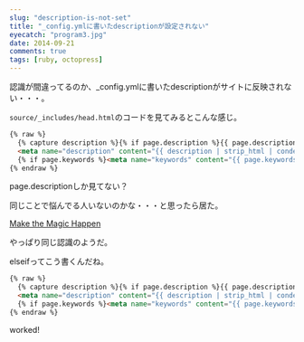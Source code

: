 ```yaml
---
slug: "description-is-not-set"
title: "_config.ymlに書いたdescriptionが設定されない"
eyecatch: "program3.jpg"
date: 2014-09-21
comments: true
tags: [ruby, octopress]
---
```

認識が間違ってるのか、_config.ymlに書いたdescriptionがサイトに反映されない・・・。

`source/_includes/head.html`のコードを見てみるとこんな感じ。

``` html
{% raw %}
  {% capture description %}{% if page.description %}{{ page.description }}{% else %}{{ content | raw_content }}{% endif %}{% endcapture %}
  <meta name="description" content="{{ description | strip_html | condense_spaces | truncate:150 }}">
  {% if page.keywords %}<meta name="keywords" content="{{ page.keywords }}">{% endif %}
{% endraw %}
```

page.descriptionしか見てない？

同じことで悩んでる人いないのかな・・・と思ったら居た。

[Make the Magic Happen](http://sweetme.at/2013/08/06/how-to-set-your-octopress-description-and-keyword-meta-tags/)

やっぱり同じ認識のようだ。

elseifってこう書くんだね。

``` html
{% raw %}
  {% capture description %}{% if page.description %}{{ page.description }}{% elsif site.description %}{{ site.description }}{% else %}{{ content | raw_content }}{% endif %}{% endcapture %}
  <meta name="description" content="{{ description | strip_html | condense_spaces | truncate:150 }}">
  {% if page.keywords %}<meta name="keywords" content="{{ page.keywords }}">{% endif %}
{% endraw %}
```

worked!

